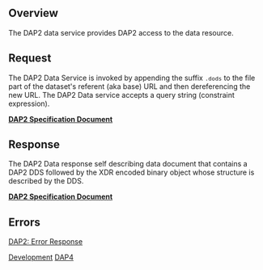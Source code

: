 ## Overview

The DAP2 data service provides DAP2 access to the data resource.

## Request

The DAP2 Data Service is invoked by appending the suffix
<font size="2">`.dods`</font> to the file part of the dataset's referent
(aka base) URL and then dereferencing the new URL. The DAP2 Data service
accepts a query string (constraint expression).

**[DAP2 Specification
Document](https://cdn.earthdata.nasa.gov/conduit/upload/512/ESE-RFC-004v1.1.pdf)**

## Response

The DAP2 Data response self describing data document that contains a
DAP2 DDS followed by the XDR encoded binary object whose structure is
described by the DDS.

**[DAP2 Specification
Document](https://cdn.earthdata.nasa.gov/conduit/upload/512/ESE-RFC-004v1.1.pdf)**

## Errors

[DAP2: Error Response](DAP2:_Responses#Error_Response "wikilink")

[Development](Category:Development "wikilink")
[DAP4](Category:DAP4 "wikilink")
